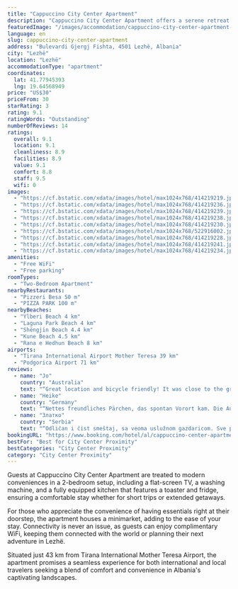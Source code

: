 ```yaml
---
title: "Cappuccino City Center Apartment"
description: "Cappuccino City Center Apartment offers a serene retreat in the heart of Lezhë, boasting air-conditioned accommodations complete with a welcoming balcony."
featuredImage: "/images/accommodation/cappuccino-city-center-apartment-414219219.jpg"
language: en
slug: cappuccino-city-center-apartment
address: "Bulevardi Gjergj Fishta, 4501 Lezhë, Albania"
city: "Lezhë"
location: "Lezhë"
accommodationType: "apartment"
coordinates:
  lat: 41.77945393
  lng: 19.64568949
price: "US$30"
priceFrom: 30
starRating: 3
rating: 9.1
ratingWords: "Outstanding"
numberOfReviews: 14
ratings:
  overall: 9.1
  location: 9.1
  cleanliness: 8.9
  facilities: 8.9
  value: 9.1
  comfort: 8.8
  staff: 9.5
  wifi: 0
images:
  - "https://cf.bstatic.com/xdata/images/hotel/max1024x768/414219219.jpg?k=ae5a023a460802a3eb888157c27c800b88412b4324578eae062279053f5ec297&o=&hp=1"
  - "https://cf.bstatic.com/xdata/images/hotel/max1024x768/414219236.jpg?k=483884f245dd138b437928ec0b28bd38fd2fc8ceaaa583897d4902a294984f22&o=&hp=1"
  - "https://cf.bstatic.com/xdata/images/hotel/max1024x768/414219239.jpg?k=cee94e545d396c80360c68d82f0154a199859aa43d3d20a1a63abae40f78f4c4&o=&hp=1"
  - "https://cf.bstatic.com/xdata/images/hotel/max1024x768/414219238.jpg?k=5e94c040d360a7fb2fb94df3cb854835773bb691baee67c86e0a3b9649e5daf3&o=&hp=1"
  - "https://cf.bstatic.com/xdata/images/hotel/max1024x768/414219230.jpg?k=b5599e17294a62dbc3ae71dbe80014a28b8f5a40643afee898e6502397305e57&o=&hp=1"
  - "https://cf.bstatic.com/xdata/images/hotel/max1024x768/522916002.jpg?k=01bb9afbe3a45f11193ae56402ff7aab9cdb6e2cb2dfee4b691d7c94cd677b1f&o=&hp=1"
  - "https://cf.bstatic.com/xdata/images/hotel/max1024x768/414219228.jpg?k=6c3ba6fea7bfada8810faa02332fdf50248d4417f915c5dfd0af708ad00fda36&o=&hp=1"
  - "https://cf.bstatic.com/xdata/images/hotel/max1024x768/414219241.jpg?k=7e53cdfdff4c68d93e6c39291c1211590e16dd439c5ebbf34e91f22aa28e7af3&o=&hp=1"
  - "https://cf.bstatic.com/xdata/images/hotel/max1024x768/414219234.jpg?k=672d750f87c17acc269d881beb91f06c58091c521bd5e98887d3088e79a9911d&o=&hp=1"
amenities:
  - "Free WiFi"
  - "Free parking"
roomTypes:
  - "Two-Bedroom Apartment"
nearbyRestaurants:
  - "Pizzeri Besa 50 m"
  - "PIZZA PARK 100 m"
nearbyBeaches:
  - "Ylberi Beach 4 km"
  - "Laguna Park Beach 4 km"
  - "Shëngjin Beach 4.4 km"
  - "Kune Beach 4.5 km"
  - "Rana e Hedhun Beach 8 km"
airports:
  - "Tirana International Airport Mother Teresa 39 km"
  - "Podgorica Airport 71 km"
reviews:
  - name: "Jo"
    country: "Australia"
    text: "“Great location and bicycle friendly! It was close to the ground floor so only a few steps to carry our bikes up. A really nice host who gave us a great tip for a dinner restaurant. The apartment was really spacious and clean and the bed was really...”"
  - name: "Heike"
    country: "Germany"
    text: "“Nettes freundliches Pärchen, das spontan Vorort kam. Die Ausstattung war vollkommen, etwas einfach, aber alles da was man brauchte. Wir waren nur eine Nacht, unser Hund war willkommen 🙏 danke ☺️. Ein kleiner Balkon war auch vorhanden.”"
  - name: "Златко"
    country: "Serbia"
    text: "“Odličan i čist smeštaj, sa veoma uslužnom gazdaricom. Sve pohvale.”"
bookingURL: "https://www.booking.com/hotel/al/cappuccino-center-apartment.en-gb.html?aid=8035640"
bestFor: "Best for City Center Proximity"
bestCategories: "City Center Proximity"
category: "City Center Proximity"
---
```


Guests at Cappuccino City Center Apartment are treated to modern conveniences in a 2-bedroom setup, including a flat-screen TV, a washing machine, and a fully equipped kitchen that features a toaster and fridge, ensuring a comfortable stay whether for short trips or extended getaways.

For those who appreciate the convenience of having essentials right at their doorstep, the apartment houses a minimarket, adding to the ease of your stay. Connectivity is never an issue, as guests can enjoy complimentary WiFi, keeping them connected with the world or planning their next adventure in Lezhë.

Situated just 43 km from Tirana International Mother Teresa Airport, the apartment promises a seamless experience for both international and local travelers seeking a blend of comfort and convenience in Albania's captivating landscapes.